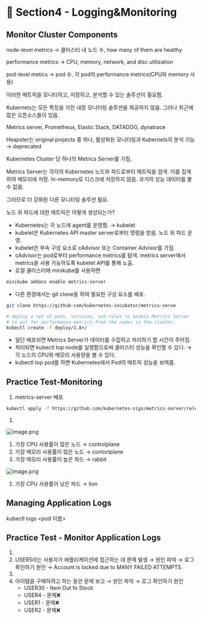 # 🍨 Section4 - Logging&Monitoring

## Monitor Cluster Components


node-level metrics → 클러스터 내 노드 수, how many of them are healthy


performance metrics → CPU, memory, network, and disc utilization


pod-level  metics → pod 수, 각 pod의 performance metrics(CPU와 memory 사용)


이러한 메트릭을 모니터하고, 저장하고, 분석할 수 있는 솔루션이 필요함.


Kubernets는 모든 특징을 가진 내장 모니터링 솔루션을 제공하지 않음. 그러나 최근에 많은 오픈소스들이 있음.


Metrics server, Prometheus, Elastic Stack, DATADOG, dynatrace


Heapster는 original projects 중 하나, 활성화된 모니터링과 Kubernets의 분석 기능 → deprecated


Kubernetes Cluster 당 하나의 Metrics Server를 가짐.


Metrics Server는 각각의 Kubernetes 노드와 파드로부터 메트릭을 검색. 이를 집계하여 메모리에 저장. In-memory로 디스크에 저장하지 않음. 과거의 성능 데이터를 볼 수 없음.


그러므로 더 강화된 다른 모니터링 솔루션 필요.


노드 위 파드에 대한 메트릭은 어떻게 생성되는가?

- Kubernetes는 각 노드에 agent를 운영함. → kubelet
- kubelet은 Kubernetes API master server로부터 명령을 받음. 노드 위 파드 운영.
- kubelet은 부속 구성 요소로 cAdvisor 또는 Container Advisor를 가짐.
- cAdvisor는 pod로부터 performance metrics를 탐색. metrics server에서 metrics을 사용 가능하도록  kubelet API를 통해 노출.
- 로컬 클러스터에 minikube를 사용하면

```bash
minikube addons enable metrics-server
```

- 다른 환경에서는 git clone을 하여 필요한 구성 요소를 배포.

```bash
git clone https://github-com/kubernetes-incubator/metrics-serve

# deploy a set of pods, services, and roles to enable Metrics Server
# to pul for performance metrics from the nodes in the cluster.
kubectl create -f deploy/1.8+/
```

- 일단 배포되면 Metrics Server가 데이터를 수집하고 처리하기 할 시간이 주어짐.
- 처리되면 kubectl top node를 실행함으로써 클러스터 성능을 확인할 수 있다. → 각 노드의 CPU와 메모리 사용량을 볼 수 있다.
- kubectl top pod를 하면 Kubernetes에서 Pod의 메트릭 성능을 보여줌.

## Practice Test-Monitoring

1. metrics-server 배포

```bash
kubectl apply -f https://github.com/kubernetes-sigs/metrics-server/releases/latest/download/components.yaml
```

1. 

![image.png](https://prod-files-secure.s3.us-west-2.amazonaws.com/b2ea2032-00e9-4883-a13b-cb03cf5b2334/be867e9c-0d47-47a3-971e-146d2c8c7945/image.png?X-Amz-Algorithm=AWS4-HMAC-SHA256&X-Amz-Content-Sha256=UNSIGNED-PAYLOAD&X-Amz-Credential=ASIAZI2LB4666BPT5JD6%2F20250328%2Fus-west-2%2Fs3%2Faws4_request&X-Amz-Date=20250328T140844Z&X-Amz-Expires=3600&X-Amz-Security-Token=IQoJb3JpZ2luX2VjEPb%2F%2F%2F%2F%2F%2F%2F%2F%2F%2FwEaCXVzLXdlc3QtMiJGMEQCIG%2BchaRcptrB12SmEH%2B5p3Mtor1IQ1XziZYS3pC%2FhxG5AiAYL1%2BBSUMn3%2Bx%2BPd3z%2Bb6guf8Vp1qVV89f4bD9yRPFKSr%2FAwhfEAAaDDYzNzQyMzE4MzgwNSIMFnt5n3k0gSg0i5kOKtwDgRB5eWiRn754QGEHKMPHeCM9d53J4Lj6uW4eqrPK%2BDg0bLGaoXUTPk84PcSHxvPKhoPTrDZ2ZTf1%2BcHAimZ%2BsmXRQO70dQF0t5uOj%2FFX4%2BbER%2FyWMFylEUbADVW9%2FVAskNYCZ5gPVdFjrAa92oiEKxv6SBj8WuL6cadUCtD9Zx3PyZvy1HNMoUobSoyy2voFqI3X0VLgM4VA4fju9tbfIyOoNBOjT5i7U%2Bq1sZH%2Fic37IfL3DjDbIV54ToLNK0bESm%2F%2BCwtKE0gbj3Y9%2Fg%2Fe3IZ%2FhYy5AXCrA6Z1wmAlKOffyflXRtHTkUIgsSj117%2BeK0701JT7mvlvQ5dOQqcuhtHc6txBK%2Bc%2FJplJ6%2BJQo4l93N9K4adYa3oCwYZ6FMUqSHTFHjAAe0Xu1QAIn4i6t%2F2kP4bTHp1gpHpIbPm2cPmCadvqlWOhiwQ0KJB6iLvcREKktD1iMKIQjWoNyCIOlpJ%2FXB3yY5FbbmlSNu%2B4mEIvIlHIcKBRVdsEr4wk9YrPPytwD%2FML8ib6qhiJDcqX8pZUNzIVXCSqMEYorr2%2BTXujTEEzJ1eJwjNk1IJi%2F0kav22Spn%2BTGq9U3ErjK19CwUeTeJli63brdmDeFnJqEdDd%2Fcb4QyeMvoXvuF8w%2BdCavwY6pgGcaHKzNSlyR94w14tBV9FqOKMq6TPXvsFhvsAcUDf79zuMZJ5p%2BBwE8%2BTAkH9YkwxXV%2Ft2b96jg3QD54yL6QM2ea5Kyp5yf4zt%2FZrJgqUZwUCL4YQYbWD7F0D9Eoaw0ZCJIQyXku3u%2BPdcpn8ckRYZmh%2FVmITljoASMyI4gLmoFXkLZs4lbhVCKhWsF%2FwZcHmIv2DCVu%2BdLhl%2FMtsbFoAkUbGbF0wV&X-Amz-Signature=2bd664240f072af9b651d0c4d8c40b85a3f0d558dd9722239e802efd1c7af632&X-Amz-SignedHeaders=host&x-id=GetObject)

1. 가장 CPU 사용률이 많은 노드 → controlplane
2. 가장 메모리 사용률이 많은 노드 → contorlplane
3. 가장 메모리 사용률이 높은 파드 → rabbit

![image.png](https://prod-files-secure.s3.us-west-2.amazonaws.com/b2ea2032-00e9-4883-a13b-cb03cf5b2334/a5ad8203-cf78-4c06-9de1-67cb491aedc9/image.png?X-Amz-Algorithm=AWS4-HMAC-SHA256&X-Amz-Content-Sha256=UNSIGNED-PAYLOAD&X-Amz-Credential=ASIAZI2LB4666BPT5JD6%2F20250328%2Fus-west-2%2Fs3%2Faws4_request&X-Amz-Date=20250328T140844Z&X-Amz-Expires=3600&X-Amz-Security-Token=IQoJb3JpZ2luX2VjEPb%2F%2F%2F%2F%2F%2F%2F%2F%2F%2FwEaCXVzLXdlc3QtMiJGMEQCIG%2BchaRcptrB12SmEH%2B5p3Mtor1IQ1XziZYS3pC%2FhxG5AiAYL1%2BBSUMn3%2Bx%2BPd3z%2Bb6guf8Vp1qVV89f4bD9yRPFKSr%2FAwhfEAAaDDYzNzQyMzE4MzgwNSIMFnt5n3k0gSg0i5kOKtwDgRB5eWiRn754QGEHKMPHeCM9d53J4Lj6uW4eqrPK%2BDg0bLGaoXUTPk84PcSHxvPKhoPTrDZ2ZTf1%2BcHAimZ%2BsmXRQO70dQF0t5uOj%2FFX4%2BbER%2FyWMFylEUbADVW9%2FVAskNYCZ5gPVdFjrAa92oiEKxv6SBj8WuL6cadUCtD9Zx3PyZvy1HNMoUobSoyy2voFqI3X0VLgM4VA4fju9tbfIyOoNBOjT5i7U%2Bq1sZH%2Fic37IfL3DjDbIV54ToLNK0bESm%2F%2BCwtKE0gbj3Y9%2Fg%2Fe3IZ%2FhYy5AXCrA6Z1wmAlKOffyflXRtHTkUIgsSj117%2BeK0701JT7mvlvQ5dOQqcuhtHc6txBK%2Bc%2FJplJ6%2BJQo4l93N9K4adYa3oCwYZ6FMUqSHTFHjAAe0Xu1QAIn4i6t%2F2kP4bTHp1gpHpIbPm2cPmCadvqlWOhiwQ0KJB6iLvcREKktD1iMKIQjWoNyCIOlpJ%2FXB3yY5FbbmlSNu%2B4mEIvIlHIcKBRVdsEr4wk9YrPPytwD%2FML8ib6qhiJDcqX8pZUNzIVXCSqMEYorr2%2BTXujTEEzJ1eJwjNk1IJi%2F0kav22Spn%2BTGq9U3ErjK19CwUeTeJli63brdmDeFnJqEdDd%2Fcb4QyeMvoXvuF8w%2BdCavwY6pgGcaHKzNSlyR94w14tBV9FqOKMq6TPXvsFhvsAcUDf79zuMZJ5p%2BBwE8%2BTAkH9YkwxXV%2Ft2b96jg3QD54yL6QM2ea5Kyp5yf4zt%2FZrJgqUZwUCL4YQYbWD7F0D9Eoaw0ZCJIQyXku3u%2BPdcpn8ckRYZmh%2FVmITljoASMyI4gLmoFXkLZs4lbhVCKhWsF%2FwZcHmIv2DCVu%2BdLhl%2FMtsbFoAkUbGbF0wV&X-Amz-Signature=a03c115ff8d626a1225a78f608a8b467dd43526bcd89d58bfd2fbb5f824f11ea&X-Amz-SignedHeaders=host&x-id=GetObject)

1. 가장 CPU 사용률이 낮은 파드 → lion

## Managing Application Logs


kubectl logs <pod 이름>


## Practice Test - Monitor Application Logs

1. 
2. USER5라는 사용자가 애플리케이션에 접근하는 데 문제 발생 → 원인 파악 → 로그 확인하기
원인 → Account is locked due to MANY FAILED ATTEMPTS.
3. 
4. 아이템을 구매하려고 하는 동안 문제 보고 → 원인 파악 → 로그 확인하기
원인
    - USER30 - Item Out fo Stock
    - USER4 - 문제❌
    - USER1 - 문제❌
    - USER2 - 문제❌
